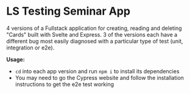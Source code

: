 # LS Testing Seminar App

4 versions of a Fullstack application for creating, reading and deleting "Cards" built with Svelte and Express. 3 of the versions each have a different bug most easily diagnosed with a particular type of test (unit, integration or e2e).

**Usage:**
- `cd` into each app version and run `npm i` to install its dependencies
- You may need to go the Cypress website and follow the installation instructions to get the e2e test working

